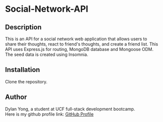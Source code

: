 # Social-Network-API

## Description

This is an API for a social network web application that allows users to share their thoughts, react to friend's thoughts, and create a friend list. This API uses Express.js for routing, MongoDB database and Mongoose ODM. The seed data is created using Insomnia.

## Installation

Clone the repository.

## Author

Dylan Yong, a student at UCF full-stack development bootcamp. <br>
Here is my github profile link:
[GitHub Profile](https://github.com/Suzakijun1)
